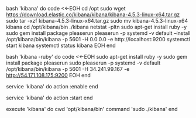 bash 'kibana' do
  code <<-EOH
  cd /opt
  sudo wget https://download.elastic.co/kibana/kibana/kibana-4.5.3-linux-x64.tar.gz
  sudo tar -xzf kibana-4.5.3-linux-x64.tar.gz
  sudo mv kibana-4.5.3-linux-x64 kibana
  cd /opt/kibana/bin
  ./kibana
  netstat -pltn
  sudo apt-get install ruby -y
  sudo gem install package pleaserun
  pleaserun -p systemd -v default –install /opt/kibana/bin/kibana -p 5601 -H 0.0.0.0 -e http://localhost:9200
  systemctl start kibana
  systemctl status kibana
  EOH
end

bash 'kibana -ruby' do
  code <<-EOH
  sudo apt-get install ruby -y
  sudo gem install package pleaserun
  sudo pleaserun -p systemd -v default /opt/kibana/bin/kibana -p 5601 -H 34.241.99.167 -e http://54.171.108.175:9200
  EOH
end


service 'kibana' do
  action :enable
end

service 'kibana' do
  action :start
end

execute 'kibana' do
  cwd 'opt/kibana/bin'
  command 'sudo ./kibana'
end
